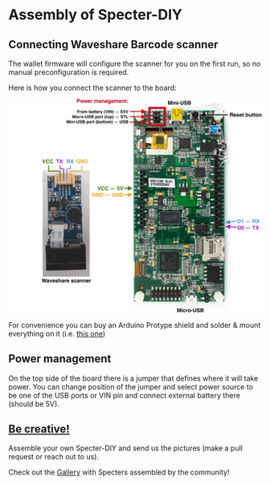 # Assembly of Specter-DIY

## Connecting Waveshare Barcode scanner

The wallet firmware will configure the scanner for you on the first run, so no manual preconfiguration is required.

Here is how you connect the scanner to the board:

![](./pictures/waveshare_wiring.jpg)

For convenience you can buy an Arduino Protype shield and solder & mount everything on it (i.e. [this one](https://www.digikey.com/catalog/en/partgroup/proto-shield-rev3-uno-size/79347))

## Power management

On the top side of the board there is a jumper that defines where it will take power. You can change position of the jumper and select power source to be one of the USB ports or VIN pin and connect external battery there (should be 5V).

## [Be creative!](./pictures/gallery/README.md)

Assemble your own Specter-DIY and send us the pictures (make a pull request or reach out to us).

Check out the [Gallery](./pictures/gallery/README.md) with Specters assembled by the community!